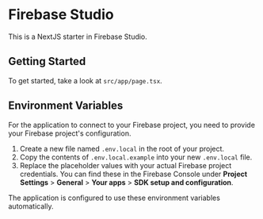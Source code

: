 # Firebase Studio

This is a NextJS starter in Firebase Studio.

## Getting Started

To get started, take a look at `src/app/page.tsx`.

## Environment Variables

For the application to connect to your Firebase project, you need to provide your Firebase project's configuration.

1.  Create a new file named `.env.local` in the root of your project.
2.  Copy the contents of `.env.local.example` into your new `.env.local` file.
3.  Replace the placeholder values with your actual Firebase project credentials. You can find these in the Firebase Console under **Project Settings** > **General** > **Your apps** > **SDK setup and configuration**.

The application is configured to use these environment variables automatically.
